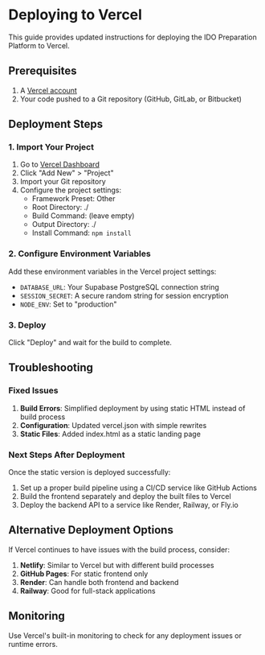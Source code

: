 # Deploying to Vercel

This guide provides updated instructions for deploying the IDO Preparation Platform to Vercel.

## Prerequisites

1. A [Vercel account](https://vercel.com/signup)
2. Your code pushed to a Git repository (GitHub, GitLab, or Bitbucket)

## Deployment Steps

### 1. Import Your Project

1. Go to [Vercel Dashboard](https://vercel.com/dashboard)
2. Click "Add New" > "Project"
3. Import your Git repository
4. Configure the project settings:
   - Framework Preset: Other
   - Root Directory: ./
   - Build Command: (leave empty)
   - Output Directory: ./
   - Install Command: `npm install`

### 2. Configure Environment Variables

Add these environment variables in the Vercel project settings:
- `DATABASE_URL`: Your Supabase PostgreSQL connection string
- `SESSION_SECRET`: A secure random string for session encryption
- `NODE_ENV`: Set to "production"

### 3. Deploy

Click "Deploy" and wait for the build to complete.

## Troubleshooting

### Fixed Issues

1. **Build Errors**: Simplified deployment by using static HTML instead of build process
2. **Configuration**: Updated vercel.json with simple rewrites
3. **Static Files**: Added index.html as a static landing page

### Next Steps After Deployment

Once the static version is deployed successfully:

1. Set up a proper build pipeline using a CI/CD service like GitHub Actions
2. Build the frontend separately and deploy the built files to Vercel
3. Deploy the backend API to a service like Render, Railway, or Fly.io

## Alternative Deployment Options

If Vercel continues to have issues with the build process, consider:

1. **Netlify**: Similar to Vercel but with different build processes
2. **GitHub Pages**: For static frontend only
3. **Render**: Can handle both frontend and backend
4. **Railway**: Good for full-stack applications

## Monitoring

Use Vercel's built-in monitoring to check for any deployment issues or runtime errors.
